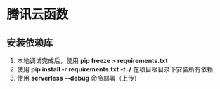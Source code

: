 <!-- 
title: CloudFunc
sort: 
--> 
# 腾讯云函数

## 安装依赖库

1. 本地调试完成后，使用 **pip freeze > requirements.txt** 
2. 使用 **pip install -r requirements.txt -t ./** 在项目根目录下安装所有依赖
3. 使用 **serverless --debug** 命令部署（上传）

